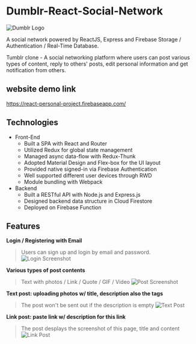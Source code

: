 # Dumblr-React-Social-Network
![Dumblr Logo](https://upload.cc/i1/2019/10/13/YNq2Pa.png)

A social network powered by ReactJS, Express and Firebase Storage / Authentication / Real-Time Database.

Tumblr clone - A social networking platform where users can post various types of content, reply to others' posts, edit personal information and get notification from others.

## website demo link
https://react-personal-project.firebaseapp.com/

## Technologies
* Front-End
  * Built a SPA with React and Router
  * Utilized Redux for global state management
  * Managed async data-flow with Redux-Thunk
  * Adopted Material Design and Flex-box for the UI layout
  * Provided native signed-in via Firebase Authentication
  * Well supported different user devices through RWD
  * Module bundling with Webpack
* Backend
  * Built a RESTful API with Node.js and Express.js
  * Designed backend data structure in Cloud Firestore
  * Deployed on Firebase Function

## Features

**Login / Registering with Email**
> Users can sign up and login by email and password.
![Login Screenshot](https://upload.cc/i1/2019/10/13/sy6AP5.png)

**Various types of post contents**
> Text with photos / Link / Quote / GIF / Video
![Post Screenshot](https://upload.cc/i1/2019/10/13/UlALNc.jpg)

**Text post: uploading photos w/ title, description also the tags**
> The post won't be sent out if the description is empty
![Text Post](https://upload.cc/i1/2019/10/13/aJQ7n8.jpg)

**Link post: paste link w/ description for this link**
>The post desplays the screenshot of this page, title and content
![Link Post](https://upload.cc/i1/2019/10/13/UaTfpM.jpg)

